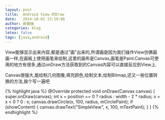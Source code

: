 ```yaml
---
layout: post
title:  Android View 的Draw
date:   2014-10-02 13:19:06
author: 郝锡强
categories: blog
letex: false
tags: [java,android]
---
```

View能够显示出来内容,都是通过"画"出来的,所谓画是因为我们操作View仿佛画画一样,在画板上使用画笔来绘制,这里的画布是Canvas,画笔是Paint.Canvas可使用的地方有很多,通过onDraw方法获取到的Canvas内容可以直接反应到View上.

Canvas很强大,能绘制几何图像,填充颜色,绘制文本,绘制Bitmap,还又一些位置转换的方法,挨个写一遍吧


<!-- more -->

{% highlight java %}
@Override
protected void onDraw(Canvas canvas) {
    super.onDraw(canvas);
    int x = position == 0 ? radius : width - 2 * radius;
    x = x < 0 ? 0 : x;
    canvas.drawCircle(x, 100, radius, mCirclePaint);
    if (showContent) {
        canvas.drawText("SimpleView", x, 100, mTextPaint);
    }
}
{% endhighlight %}